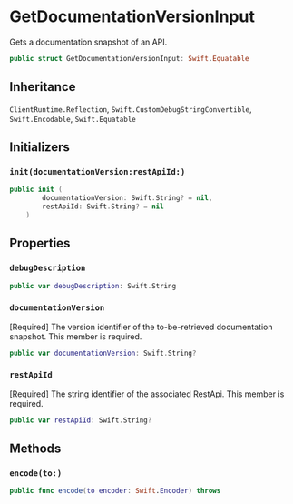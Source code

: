 # GetDocumentationVersionInput

Gets a documentation snapshot of an API.

``` swift
public struct GetDocumentationVersionInput: Swift.Equatable 
```

## Inheritance

`ClientRuntime.Reflection`, `Swift.CustomDebugStringConvertible`, `Swift.Encodable`, `Swift.Equatable`

## Initializers

### `init(documentationVersion:restApiId:)`

``` swift
public init (
        documentationVersion: Swift.String? = nil,
        restApiId: Swift.String? = nil
    )
```

## Properties

### `debugDescription`

``` swift
public var debugDescription: Swift.String 
```

### `documentationVersion`

\[Required\] The version identifier of the to-be-retrieved documentation snapshot.
This member is required.

``` swift
public var documentationVersion: Swift.String?
```

### `restApiId`

\[Required\] The string identifier of the associated RestApi.
This member is required.

``` swift
public var restApiId: Swift.String?
```

## Methods

### `encode(to:)`

``` swift
public func encode(to encoder: Swift.Encoder) throws 
```
